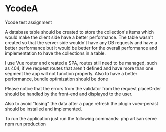 # YcodeA
Ycode test assignment

A database table should be created to store the collection's items which would make the client side have a better performance. The table wasn't created so that the server side wouldn't have any DB requests and have a better performance but it would be better for the overall performance and implementation to have the collections in a table.

I use Vue router and created a SPA, routes still need to be managed, such as 404, if we request routes that aren't defined and have more than one segment the app will not function properly. Also to have a better performance, bundle optimization should be done

Please notice that the errors from the validator from the request placeOrder should be handled by the front-end and displayed to the user.

Also to avoid "losing" the data after a page refresh the plugin vuex-persist should be installed and implemented.

To run the application just run the following commands:
php artisan serve
npm run production
